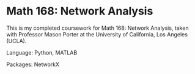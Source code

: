 # Math 168: Network Analysis

This is my completed coursework for Math 168: Network Analysis, taken with Professor Mason Porter at the University of California, Los Angeles (UCLA).

Language: Python, MATLAB

Packages: NetworkX
